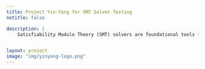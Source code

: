 ```yaml
---
title: Project Yin-Yang for SMT Solver Testing
notitle: false 

description: |
    Satisfiability Modulo Theory (SMT) solvers are foundational tools for many subareas of computer science, including formal verification, programming languages, and software engineering. Their reliability and robustness are crucial, especially for the safety-critical domains. However, effectively validating SMT solvers has been a longstanding challenge. The goal of Project Yin-Yang is to develop novel, effective, practical methods and techniques to help make SMT solvers more reliable, powerful, and usable.


layout: project
image: "img/yinyang-logo.png"
---
```

